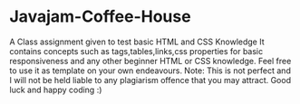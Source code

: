 # Javajam-Coffee-House
A Class assignment given to test basic HTML and CSS Knowledge
It contains concepts such as tags,tables,links,css properties for basic responsiveness and any other beginner HTML or CSS knowledge.
Feel free to use it as template on your own endeavours.
Note: This is not perfect and I will not be held liable to any plagiarism offence that you may attract.
Good luck and happy coding :)
